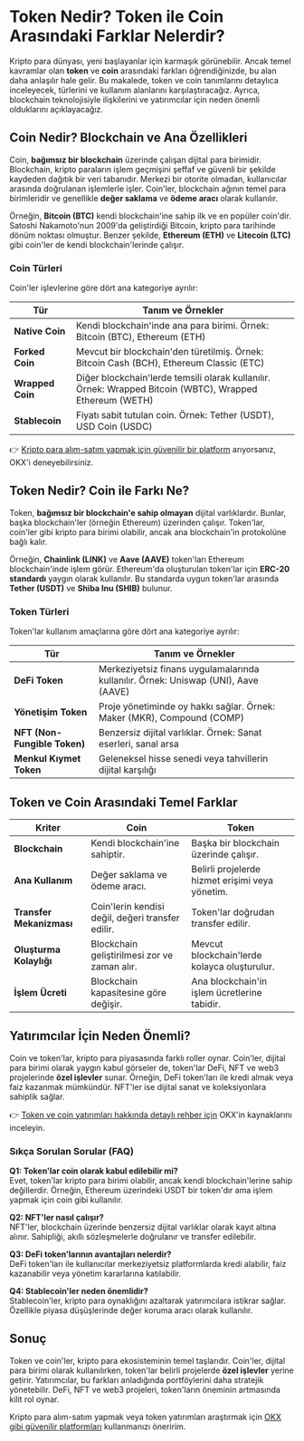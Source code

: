 # Token Nedir? Token ile Coin Arasındaki Farklar Nelerdir?

Kripto para dünyası, yeni başlayanlar için karmaşık görünebilir. Ancak temel kavramlar olan **token** ve **coin** arasındaki farkları öğrendiğinizde, bu alan daha anlaşılır hale gelir. Bu makalede, token ve coin tanımlarını detaylıca inceleyecek, türlerini ve kullanım alanlarını karşılaştıracağız. Ayrıca, blockchain teknolojisiyle ilişkilerini ve yatırımcılar için neden önemli olduklarını açıklayacağız.

## Coin Nedir? Blockchain ve Ana Özellikleri

Coin, **bağımsız bir blockchain** üzerinde çalışan dijital para birimidir. Blockchain, kripto paraların işlem geçmişini şeffaf ve güvenli bir şekilde kaydeden dağıtık bir veri tabanıdır. Merkezi bir otorite olmadan, kullanıcılar arasında doğrulanan işlemlerle işler. Coin'ler, blockchain ağının temel para birimleridir ve genellikle **değer saklama** ve **ödeme aracı** olarak kullanılır.

Örneğin, **Bitcoin (BTC)** kendi blockchain'ine sahip ilk ve en popüler coin'dir. Satoshi Nakamoto'nun 2009'da geliştirdiği Bitcoin, kripto para tarihinde dönüm noktası olmuştur. Benzer şekilde, **Ethereum (ETH)** ve **Litecoin (LTC)** gibi coin'ler de kendi blockchain'lerinde çalışır.

### Coin Türleri

Coin'ler işlevlerine göre dört ana kategoriye ayrılır:

| Tür                  | Tanım ve Örnekler                          |
|----------------------|--------------------------------------------|
| **Native Coin**      | Kendi blockchain'inde ana para birimi. Örnek: Bitcoin (BTC), Ethereum (ETH) |
| **Forked Coin**      | Mevcut bir blockchain'den türetilmiş. Örnek: Bitcoin Cash (BCH), Ethereum Classic (ETC) |
| **Wrapped Coin**     | Diğer blockchain'lerde temsili olarak kullanılır. Örnek: Wrapped Bitcoin (WBTC), Wrapped Ethereum (WETH) |
| **Stablecoin**       | Fiyatı sabit tutulan coin. Örnek: Tether (USDT), USD Coin (USDC) |

👉 [Kripto para alım-satım yapmak için güvenilir bir platform](https://bit.ly/okx-bonus) arıyorsanız, OKX'i deneyebilirsiniz.

## Token Nedir? Coin ile Farkı Ne?

Token, **bağımsız bir blockchain'e sahip olmayan** dijital varlıklardır. Bunlar, başka blockchain'ler (örneğin Ethereum) üzerinden çalışır. Token'lar, coin'ler gibi kripto para birimi olabilir, ancak ana blockchain'in protokolüne bağlı kalır.

Örneğin, **Chainlink (LINK)** ve **Aave (AAVE)** token'ları Ethereum blockchain'inde işlem görür. Ethereum'da oluşturulan token'lar için **ERC-20 standardı** yaygın olarak kullanılır. Bu standarda uygun token'lar arasında **Tether (USDT)** ve **Shiba Inu (SHIB)** bulunur.

### Token Türleri

Token'lar kullanım amaçlarına göre dört ana kategoriye ayrılır:

| Tür                   | Tanım ve Örnekler                          |
|-----------------------|--------------------------------------------|
| **DeFi Token**        | Merkeziyetsiz finans uygulamalarında kullanılır. Örnek: Uniswap (UNI), Aave (AAVE) |
| **Yönetişim Token**   | Proje yönetiminde oy hakkı sağlar. Örnek: Maker (MKR), Compound (COMP) |
| **NFT (Non-Fungible Token)** | Benzersiz dijital varlıklar. Örnek: Sanat eserleri, sanal arsa |
| **Menkul Kıymet Token** | Geleneksel hisse senedi veya tahvillerin dijital karşılığı |

## Token ve Coin Arasındaki Temel Farklar

| Kriter                | Coin                                       | Token                                      |
|-----------------------|--------------------------------------------|--------------------------------------------|
| **Blockchain**        | Kendi blockchain'ine sahiptir.             | Başka bir blockchain üzerinde çalışır.     |
| **Ana Kullanım**      | Değer saklama ve ödeme aracı.              | Belirli projelerde hizmet erişimi veya yönetim. |
| **Transfer Mekanizması** | Coin'lerin kendisi değil, değeri transfer edilir. | Token'lar doğrudan transfer edilir.        |
| **Oluşturma Kolaylığı** | Blockchain geliştirilmesi zor ve zaman alır. | Mevcut blockchain'lerde kolayca oluşturulur. |
| **İşlem Ücreti**      | Blockchain kapasitesine göre değişir.      | Ana blockchain'in işlem ücretlerine tabidir. |

## Yatırımcılar İçin Neden Önemli?

Coin ve token'lar, kripto para piyasasında farklı roller oynar. Coin'ler, dijital para birimi olarak yaygın kabul görseler de, token'lar DeFi, NFT ve web3 projelerinde **özel işlevler** sunar. Örneğin, DeFi token'ları ile kredi almak veya faiz kazanmak mümkündür. NFT'ler ise dijital sanat ve koleksiyonlara sahiplik sağlar.

👉 [Token ve coin yatırımları hakkında detaylı rehber için](https://bit.ly/okx-bonus) OKX'in kaynaklarını inceleyin.

### Sıkça Sorulan Sorular (FAQ)

**Q1: Token'lar coin olarak kabul edilebilir mi?**  
Evet, token'lar kripto para birimi olabilir, ancak kendi blockchain'lerine sahip değillerdir. Örneğin, Ethereum üzerindeki USDT bir token'dır ama işlem yapmak için coin gibi kullanılır.

**Q2: NFT'ler nasıl çalışır?**  
NFT'ler, blockchain üzerinde benzersiz dijital varlıklar olarak kayıt altına alınır. Sahipliği, akıllı sözleşmelerle doğrulanır ve transfer edilebilir.

**Q3: DeFi token'larının avantajları nelerdir?**  
DeFi token'ları ile kullanıcılar merkeziyetsiz platformlarda kredi alabilir, faiz kazanabilir veya yönetim kararlarına katılabilir.

**Q4: Stablecoin'ler neden önemlidir?**  
Stablecoin'ler, kripto para oynaklığını azaltarak yatırımcılara istikrar sağlar. Özellikle piyasa düşüşlerinde değer koruma aracı olarak kullanılır.

## Sonuç

Token ve coin'ler, kripto para ekosisteminin temel taşlarıdır. Coin'ler, dijital para birimi olarak kullanılırken, token'lar belirli projelerde **özel işlevler** yerine getirir. Yatırımcılar, bu farkları anladığında portföylerini daha stratejik yönetebilir. DeFi, NFT ve web3 projeleri, token'ların öneminin artmasında kilit rol oynar.

Kripto para alım-satım yapmak veya token yatırımları araştırmak için [OKX gibi güvenilir platformları](https://bit.ly/okx-bonus) kullanmanızı öneririm.